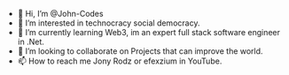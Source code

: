- 👋 Hi, I’m @John-Codes
- 👀 I’m interested in technocracy social democracy.
- 🌱 I’m currently learning Web3, im an expert full stack software engineer in .Net.
- 💞️ I’m looking to collaborate on Projects that can improve the world.
- 📫 How to reach me Jony Rodz or efexzium in YouTube.

<!---
John-Codes/John-Codes is a ✨ special ✨ repository because its `README.md` (this file) appears on your GitHub profile.
You can click the Preview link to take a look at your changes.
--->
